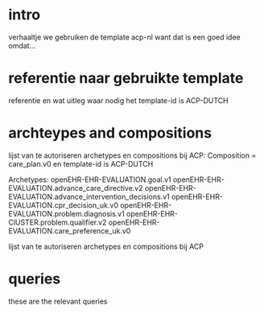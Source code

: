# intro
verhaaltje we gebruiken de template acp-nl want dat is een goed idee omdat...

# referentie naar gebruikte template
referentie en wat uitleg waar nodig
het template-id is ACP-DUTCH


# archteypes and compositions
lijst van te autoriseren archetypes en compositions bij ACP:
Composition = care_plan.v0 en template-id is ACP-DUTCH

Archetypes:
openEHR-EHR-EVALUATION.goal.v1
openEHR-EHR-EVALUATION.advance_care_directive.v2
openEHR-EHR-EVALUATION.advance_intervention_decisions.v1
openEHR-EHR-EVALUATION.cpr_decision_uk.v0
openEHR-EHR-EVALUATION.problem.diagnosis.v1
openEHR-EHR-ClUSTER.problem.qualifier.v2
openEHR-EHR-EVALUATION.care_preference_uk.v0




lijst van te autoriseren archetypes en compositions bij ACP

# queries
these are the relevant queries
